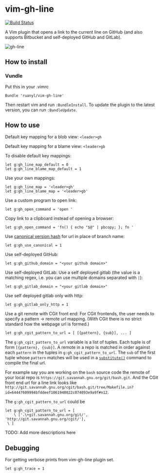 vim-gh-line
=============

 [![Build Status](https://travis-ci.org/ruanyl/vim-gh-line.svg?branch=master)](https://travis-ci.org/ruanyl/vim-gh-line)

A Vim plugin that opens a link to the current line on GitHub (and also supports Bitbucket and self-deployed GitHub and GitLab).

![gh-line](https://cloud.githubusercontent.com/assets/486382/10865375/142cd426-8012-11e5-92f8-44357b7acf9c.gif)

How to install
-----------------------
### Vundle
Put this in your .vimrc

```vim
Bundle 'ruanyl/vim-gh-line'
```

Then restart vim and run `:BundleInstall`.
To update the plugin to the latest version, you can run `:BundleUpdate`.

How to use
----------

Default key mapping for a blob view: `<leader>gh`

Default key mapping for a blame view: `<leader>gb`

To disable default key mappings:

```
let g:gh_line_map_default = 0
let g:gh_line_blame_map_default = 1
```

Use your own mappings:

```
let g:gh_line_map = '<leader>gh'
let g:gh_line_blame_map = '<leader>gb'
```

Use a custom program to open link:
```
let g:gh_open_command = 'open '
```

Copy link to a clipboard instead of opening a browser:
```
let g:gh_open_command = 'fn() { echo "$@" | pbcopy; }; fn '
```

Use [canonical version hash](https://help.github.com/articles/getting-permanent-links-to-files/) for url in place of branch name:
```
let g:gh_use_canonical = 1
```

Use self-deployed GitHub:
```
let g:gh_github_domain = "<your github domain>"
```

Use self-deployed GitLab:
Use a self deployed gitlab (the value is a matching regex, i.e. you can use
multiple domains separated with `|`):
```
let g:gh_gitlab_domain = "<your gitlab domain>"
```

Use self deployed gitlab only with http:
```
let g:gh_gitlab_only_http = 1
```

Use a git remote with CGit front end:
For CGit frontends, the user needs to specify a pattern -> remote url mapping.
(With CGit there is no strict standard how the webpage url is formed.)
```
let g:gh_cgit_pattern_to_url = [ [{pattern}, {sub}], ... ]
```

The `g:gh_cgit_pattern_to_url` variable is a list of tuples. Each tuple is of
form `[{pattern}, {sub}]`. A remote in a repo is matched in order against each
`pattern` in the tuples in `g:gh_cgit_pattern_to_url`. The `sub` of the first
tuple whose `pattern` matches will be used in a
[`substitute()`](http://vimhelp.appspot.com/eval.txt.html#substitute%28%29)
command to compile the final url.

For example say you are working on the `bash` source code the remote of your
local repo is `https://git.savannah.gnu.org/git/bash.git`. And the CGit front
end url for a line link looks like
`http://git.savannah.gnu.org/cgit/bash.git/tree/Makefile.in?id=64447609994bfddeef1061948022c074093e9a9f#n12`.

The `g:gh_cgit_pattern_to_url` could  be
```
let g:gh_cgit_pattern_to_url = [
    \ ['.\+git.savannah.gnu.org/git/', 'http://git.savannah.gnu.org/cgit/'],
 \ ]
```

TODO: Add more descriptions here


Debugging
----------

For getting verbose prints from vim-gh-line plugin set.

```
let g:gh_trace = 1
```
